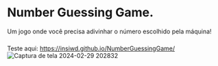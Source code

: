 # Number Guessing Game.

Um jogo onde você precisa adivinhar o número escolhido pela máquina!
###
Teste aqui: https://insiwd.github.io/NumberGuessingGame/
![Captura de tela 2024-02-29 202832](https://github.com/insiwd/NumberGuessingGame/assets/109873022/33a3e95a-52a2-4d65-9566-93a901537a87)
